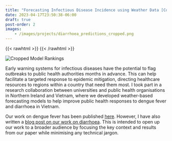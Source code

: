 ```yaml
---
title: "Forecasting Infectious Disease Incidence using Weather Data [Complete]"
date: 2023-04-17T23:50:38-06:00
draft: true
post-order: 2
images: 
    - /images/projects/diarrhoea_predictions_cropped.png
---
```


{{< rawhtml >}}
    <style>
        .content {
            margin-top: -3rem}
    </style>
{{< /rawhtml >}}

![Cropped Model Rankings](/images/projects/diarrhoea_predictions_cropped.png)

<!-- [Link to Related Blog Post](/blog/climate-sensitive-diseases/) -->

Early warning systems for infectious diseases have the potential to flag outbreaks to public health authorities months in advance. This can help facilitate a targeted response to epidemic mitigation, directing healthcare resources to regions within a country that need them most. I took part in a research collaboration between universities and public health organisations in Northern Ireland and Vietnam, where we developed weather-based forecasting models to help improve public health responses to dengue fever and diarrhoea in Vietnam. 

Our work on dengue fever has been published [here](https://journals.plos.org/plosntds/article?id=10.1371/journal.pntd.0010509). However, I have also written a [blog post on our work on diarrhoea](/blog/climate-sensitive-diseases/). This is intended to open up our work to a broader audience by focusing the key context and results from our paper while minimising any technical jargon. 
